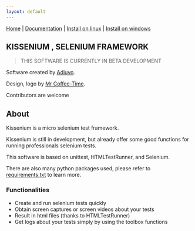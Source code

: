 ```yaml
---
layout: default
---
```


[Home](index.html) | [Documentation](documentation.html) | [Install on linux](install-on-linux.html) | [Install on windows](install-on-windows.html)

## KISSENIUM , SELENIUM FRAMEWORK

> THIS SOFTWARE IS CURRENTLY IN BETA DEVELOPMENT

Software created by [Adiuvo](https://www.adiuvo.fr/).

Design, logo by [Mr Coffee-Time](http://www.coffee-time.fr/).

Contributors are welcome

## About

Kissenium is a micro selenium test framework.

Kissenium is still in development, but already offer some good functions for running professionals selenium tests.

This software is based on unittest, HTMLTestRunner, and Selenium.

There are also many python packages used, please refer to [requirements.txt](https://github.com/AdiuvoDotFr/Kissenium/blob/master/requirements.txt) to learn more.

### Functionalities

* Create and run selenium tests quickly
* Obtain screen captures or screen videos about your tests
* Result in html files (thanks to HTMLTestRunner)
* Get logs about your tests simply by using the toolbox functions